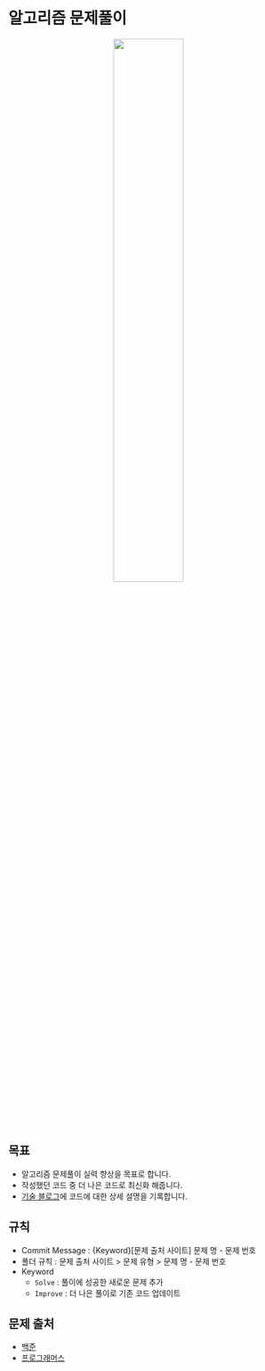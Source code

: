 알고리즘 문제풀이
============

<p align="center">
<img src="https://github.com/rudgns328/Algorithm/assets/128586833/04592bc8-6ac5-4836-95b6-f210409e03a9" width="50%" height=50%>
</p>

## 목표
* 알고리즘 문제풀이 실력 향상을 목표로 합니다.
* 작성했던 코드 중 더 나은 코드로 최신화 해줍니다.
* [기술 블로그](https://blogimadetosee.tistory.com/)에 코드에 대한 상세 설명을 기록합니다.

## 규칙
* Commit Message : {Keyword}[문제 출처 사이트] 문제 명 - 문제 번호
* 폴더 규칙 : 문제 출처 사이트 > 문제 유형 > 문제 명 - 문제 번호
* Keyword
  * `Solve` : 풀이에 성공한 새로운 문제 추가
  * `Improve` : 더 나은 풀이로 기존 코드 업데이트

## 문제 출처
* [백준](https://www.acmicpc.net/)
* [프로그래머스](https://programmers.co.kr/)

